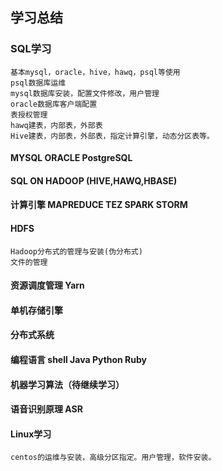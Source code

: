 ## 学习总结

### SQL学习
	
	基本mysql，oracle，hive，hawq，psql等使用
	psql数据库运维
	mysql数据库安装，配置文件修改，用户管理
	oracle数据库客户端配置
	表授权管理
	hawq建表，内部表，外部表
	Hive建表，内部表，外部表，指定计算引擎，动态分区表等。

#### MYSQL ORACLE  PostgreSQL 

#### SQL ON HADOOP (HIVE,HAWQ,HBASE)


#### 计算引擎 MAPREDUCE TEZ SPARK STORM

#### HDFS
	Hadoop分布式的管理与安装(伪分布式)
	文件的管理

#### 资源调度管理 Yarn

#### 单机存储引擎

#### 分布式系统

#### 编程语言 shell  Java Python Ruby

#### 机器学习算法（待继续学习）

#### 语音识别原理 ASR

#### Linux学习
	centos的运维与安装，高级分区指定。用户管理，软件安装。
	